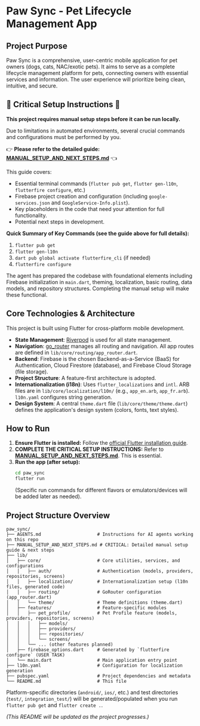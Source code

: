 # Paw Sync - Pet Lifecycle Management App

## Project Purpose

Paw Sync is a comprehensive, user-centric mobile application for pet owners (dogs, cats, NAC/exotic pets). It aims to serve as a complete lifecycle management platform for pets, connecting owners with essential services and information. The user experience will prioritize being clean, intuitive, and secure.

## 🚀 Critical Setup Instructions 🚀

**This project requires manual setup steps before it can be run locally.**

Due to limitations in automated environments, several crucial commands and configurations must be performed by you.

👉 **Please refer to the detailed guide: [MANUAL_SETUP_AND_NEXT_STEPS.md](MANUAL_SETUP_AND_NEXT_STEPS.md)** 👈

This guide covers:
*   Essential terminal commands (`flutter pub get`, `flutter gen-l10n`, `flutterfire configure`, etc.)
*   Firebase project creation and configuration (including `google-services.json` and `GoogleService-Info.plist`).
*   Key placeholders in the code that need your attention for full functionality.
*   Potential next steps in development.

**Quick Summary of Key Commands (see the guide above for full details):**
1.  `flutter pub get`
2.  `flutter gen-l10n`
3.  `dart pub global activate flutterfire_cli` (if needed)
4.  `flutterfire configure`

The agent has prepared the codebase with foundational elements including Firebase initialization in `main.dart`, theming, localization, basic routing, data models, and repository structures. Completing the manual setup will make these functional.

## Core Technologies & Architecture

This project is built using Flutter for cross-platform mobile development.

*   **State Management**: [Riverpod](https://riverpod.dev/) is used for all state management.
*   **Navigation**: [go_router](https://pub.dev/packages/go_router) manages all routing and navigation. All app routes are defined in `lib/core/routing/app_router.dart`.
*   **Backend**: Firebase is the chosen Backend-as-a-Service (BaaS) for Authentication, Cloud Firestore (database), and Firebase Cloud Storage (file storage).
*   **Project Structure**: A feature-first architecture is adopted.
*   **Internationalization (i18n)**: Uses `flutter_localizations` and `intl`. ARB files are in `lib/core/localization/l10n/` (e.g., `app_en.arb`, `app_fr.arb`). `l10n.yaml` configures string generation.
*   **Design System**: A central `theme.dart` file (`lib/core/theme/theme.dart`) defines the application's design system (colors, fonts, text styles).

## How to Run

1.  **Ensure Flutter is installed:** Follow the [official Flutter installation guide](https://flutter.dev/docs/get-started/install).
2.  **COMPLETE THE CRITICAL SETUP INSTRUCTIONS:** Refer to **[MANUAL_SETUP_AND_NEXT_STEPS.md](MANUAL_SETUP_AND_NEXT_STEPS.md)**. This is essential.
3.  **Run the app (after setup):**
    ```bash
    cd paw_sync
    flutter run
    ```
    (Specific run commands for different flavors or emulators/devices will be added later as needed).

## Project Structure Overview

```
paw_sync/
├── AGENTS.md                     # Instructions for AI agents working on this repo
├── MANUAL_SETUP_AND_NEXT_STEPS.md # CRITICAL: Detailed manual setup guide & next steps
├── lib/
│   ├── core/                     # Core utilities, services, and configurations
│   │   ├── auth/                 # Authentication (models, providers, repositories, screens)
│   │   ├── localization/         # Internationalization setup (l10n files, generated code)
│   │   ├── routing/              # GoRouter configuration (app_router.dart)
│   │   └── theme/                # Theme definitions (theme.dart)
│   ├── features/                 # Feature-specific modules
│   │   ├── pet_profile/          # Pet Profile feature (models, providers, repositories, screens)
│   │   │   ├── models/
│   │   │   ├── providers/
│   │   │   ├── repositories/
│   │   │   └── screens/
│   │   └── ... (other features planned)
│   ├── firebase_options.dart     # Generated by `flutterfire configure` (USER TASK)
│   └── main.dart                 # Main application entry point
├── l10n.yaml                     # Configuration for localization generation
├── pubspec.yaml                  # Project dependencies and metadata
└── README.md                     # This file
```
Platform-specific directories (`android/`, `ios/`, etc.) and test directories (`test/`, `integration_test/`) will be generated/populated when you run `flutter pub get` and `flutter create .`.

*(This README will be updated as the project progresses.)*
